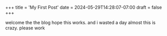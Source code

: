 +++
title = 'My First Post'
date = 2024-05-29T14:28:07-07:00
draft = false
+++

welcome the the blog
hope this works.
and i wasted a day almost
this is crazy. please work
